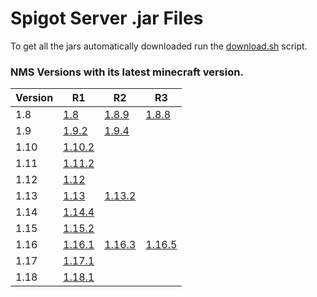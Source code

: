# Spigot Server .jar Files

To get all the jars automatically downloaded run the [download.sh](../src/commands/download.sh) script.

### NMS Versions with its latest minecraft version.

| Version | R1                                                                                | R2                                                                              | R3                                                                              |
|---------|-----------------------------------------------------------------------------------|---------------------------------------------------------------------------------|---------------------------------------------------------------------------------|
| 1.8     | [1.8](https://cdn.getbukkit.org/spigot/spigot-1.8-R0.1-SNAPSHOT-latest.jar)       | [1.8.9](https://cdn.getbukkit.org/spigot/spigot-1.8.3-R0.1-SNAPSHOT-latest.jar) | [1.8.8](https://cdn.getbukkit.org/spigot/spigot-1.8.8-R0.1-SNAPSHOT-latest.jar) |
| 1.9     | [1.9.2](https://cdn.getbukkit.org/spigot/spigot-1.9.2-R0.1-SNAPSHOT-latest.jar)   | [1.9.4](https://cdn.getbukkit.org/spigot/spigot-1.9.4-R0.1-SNAPSHOT-latest.jar) |                                                                                 |
| 1.10    | [1.10.2](https://cdn.getbukkit.org/spigot/spigot-1.10.2-R0.1-SNAPSHOT-latest.jar) |                                                                                 |                                                                                 |
| 1.11    | [1.11.2](https://cdn.getbukkit.org/spigot/spigot-1.11.2.jar)                      |                                                                                 |                                                                                 |
| 1.12    | [1.12](https://cdn.getbukkit.org/spigot/spigot-1.12.2.jar)                        |                                                                                 |                                                                                 |
| 1.13    | [1.13](https://cdn.getbukkit.org/spigot/spigot-1.13.jar)                          | [1.13.2](https://cdn.getbukkit.org/spigot/spigot-1.13.2.jar)                    |                                                                                 |
| 1.14    | [1.14.4](https://cdn.getbukkit.org/spigot/spigot-1.14.4.jar)                      |                                                                                 |                                                                                 |
| 1.15    | [1.15.2](https://cdn.getbukkit.org/spigot/spigot-1.15.2.jar)                      |                                                                                 |                                                                                 |
| 1.16    | [1.16.1](https://cdn.getbukkit.org/spigot/spigot-1.16.1.jar)                      | [1.16.3](https://cdn.getbukkit.org/spigot/spigot-1.16.3.jar)                    | [1.16.5](https://cdn.getbukkit.org/spigot/spigot-1.16.5.jar)                    |
| 1.17    | [1.17.1](https://download.getbukkit.org/spigot/spigot-1.17.1.jar)                      |                                                                                 |                                                                                 |
| 1.18    | [1.18.1](https://download.getbukkit.org/spigot/spigot-1.18.1.jar)                      |                                                                                 |                                                                                 |
